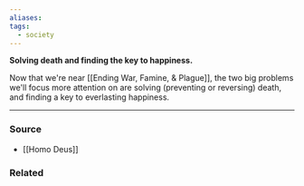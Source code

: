 ```yaml
---
aliases: 
tags:
  - society
---
```

**Solving death and finding the key to happiness.**

Now that we're near [[Ending War, Famine, & Plague]], the two big problems we'll focus more attention on are solving (preventing or reversing) death, and finding a key to everlasting happiness.

---

### Source
- [[Homo Deus]]

### Related
